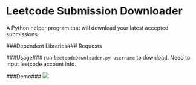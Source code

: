 Leetcode Submission Downloader
==============================

A Python helper program that will download your latest accepted submissions.

###Dependent Libraries###
Requests

###Usage###
run `leetcodeDownloader.py username` to download. Need to input leetcode account info.

###Demo###
![](http://7sbnmq.com1.z0.glb.clouddn.com/leetcode-downloader-demo.gif)
